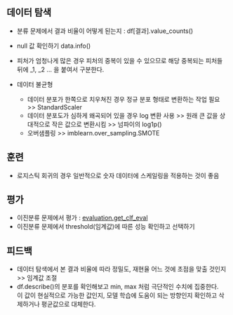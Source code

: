 ## 데이터 탐색
- 분류 문제에서 결과 비율이 어떻게 된는지 : df[결과].value_counts()
- null 값 확인하기 data.info()
- 피처가 엄청나게 많은 경우 피처의 중복이 있을 수 있으므로 해당 중복되는 피처들 뒤에 _1, _2 ... 을 붙여서 구분한다.

- 데이터 불균형
    - 데이터 분포가 한쪽으로 치우쳐진 경우 정규 분포 형태로 변환하는 작업 필요 >> StandardScaler
    - 데이터 분포도가 심하게 왜곡되어 있을 경우 log 변환 사용 >> 원래 큰 값을 상대적으로 작은 값으로 변환시킴 >> 넘파이의 log1p()
    - 오버샘플링 >> imblearn.over_sampling.SMOTE

## 훈련
- 로지스틱 회귀의 경우 일반적으로 숫자 데이터에 스케일링을 적용하는 것이 좋음

## 평가
- 이진분류 문제에서 평가 : [evaluation.get_clf_eval](https://github.com/rbdus0715/Machine-Learning/blob/main/team-note/evaluation.py)
- 이진분류 문제에서 threshold(임계값)에 따른 성능 확인하고 선택하기

## 피드백
- 데이터 탐색에서 본 결과 비율에 따라 정밀도, 재현율 어느 것에 초점을 맞출 것인지 >> 임계값 조절
- df.describe()의 분포를 확인해보고 min, max 처럼 극단적인 수치에 집중한다.</br> 이 값이 현실적으로 가능한 값인지, 모델 학습에 도움이 되는 방향인지 확인하고 삭제하거나 평균값으로 대체한다.
    
